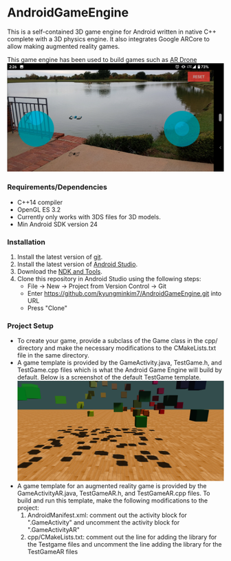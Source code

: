 # AndroidGameEngine
This is a self-contained 3D game engine for Android written in native C++ complete with a 3D physics engine. It also integrates Google ARCore to allow making augmented reality games.

This game engine has been used to build games such as [AR Drone](https://play.google.com/store/apps/details?id=com.kstudios.ardrone&hl=en_US)
![AR Drone](ar_drone.png)

### Requirements/Dependencies
- C++14 compiler
- OpenGL ES 3.2
- Currently only works with 3DS files for 3D models.
- Min Android SDK version 24

### Installation
1. Install the latest version of [git](https://git-scm.com/downloads).
2. Install the latest version of [Android Studio](https://developer.android.com/studio/install).
3. Download the [NDK and Tools](https://developer.android.com/ndk/guides).
4. Clone this repository in Android Studio using the following steps:
	- File -> New -> Project from Version Control -> Git
	- Enter https://github.com/kyungminkim7/AndroidGameEngine.git into URL
	- Press "Clone"
	
### Project Setup
- To create your game, provide a subclass of the Game class in the cpp/ directory and make the necessary modifications to the CMakeLists.txt file in the same directory. 
- A game template is provided by the GameActivity.java, TestGame.h, and TestGame.cpp files which is what the Android Game Engine will build by default. Below is a screenshot of the default TestGame template.
  ![TestGame](testgame_screenshot.png)
- A game template for an augmented reality game is provided by the GameActivityAR.java, TestGameAR.h, and TestGameAR.cpp files. To build and run this template, make the following modifications to the project:
    1. AndroidManifest.xml: comment out the activity block for ".GameActivity" and uncomment the activity block for ".GameActivityAR"
    2. cpp/CMakeLists.txt: comment out the line for adding the library for the Testgame files and uncomment the line adding the library for the TestGameAR files
